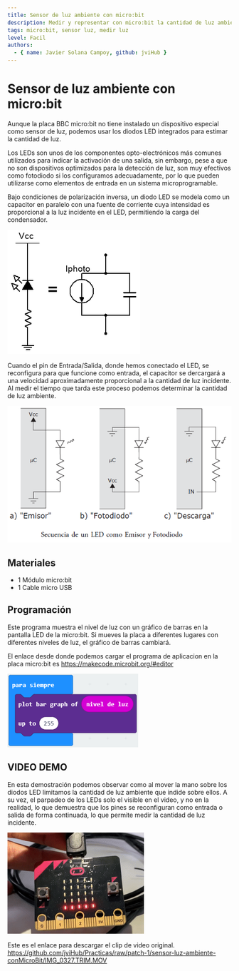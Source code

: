 ```yaml
---
title: Sensor de luz ambiente con micro:bit
description: Medir y representar con micro:bit la cantidad de luz ambiente usando la pantalla LED matricial.
tags: micro:bit, sensor luz, medir luz
level: Facil
authors:
  - { name: Javier Solana Campoy, github: jviHub }
---
```


# Sensor de luz ambiente con micro:bit

Aunque la placa BBC micro:bit no tiene instalado un dispositivo especial como sensor de luz, podemos usar los diodos LED integrados para estimar la cantidad de luz.

Los LEDs son unos de los componentes opto-electrónicos más comunes utilizados para indicar la activación de una salida, sin embargo, pese a que no son dispositivos optimizados para la detección de luz, son muy efectivos como fotodiodo si los configuramos adecuadamente, por lo que pueden utilizarse como elementos de entrada en un sistema microprogramable.

Bajo condiciones de polarización inversa, un diodo LED se modela como un capacitor en paralelo con una fuente de corriente cuya intensidad es proporcional a la luz incidente en el LED, permitiendo la carga del condensador.

![](modeloFotodiodo.png)

Cuando el pin de Entrada/Salida, donde hemos conectado el LED, se reconfigura para que funcione como entrada, el capacitor se dercargará a una velocidad aproximadamente proporcional a la cantidad de luz incidente. Al medir el tiempo que tarda este proceso podemos determinar la cantidad de luz ambiente.

![](secuenciaLedFoto.png)

## Materiales

- 1 Módulo micro:bit
- 1 Cable micro USB

## Programación

Este programa muestra el nivel de luz con un gráfico de barras en la pantalla LED de la micro:bit. Si mueves la placa a diferentes lugares con diferentes niveles de luz, el gráfico de barras cambiará.

El enlace desde donde podemos cargar el programa de aplicacion en la placa micro:bit es https://makecode.microbit.org/#editor

![](programaBloque.png)

## VIDEO DEMO
En esta demostración podemos observar como al mover la mano sobre los diodos LED limitamos la cantidad de luz ambiente que indide sobre ellos. A su vez, el parpadeo de los LEDs solo el visible en el video, y no en la realidad, lo que demuestra que los pines se reconfiguran como entrada o salida de forma continuada, lo que permite medir la cantidad de luz incidente.

![](demo.gif)

Este es el enlace para descargar el clip de video original.
https://github.com/jviHub/Practicas/raw/patch-1/sensor-luz-ambiente-conMicroBit/IMG_0327.TRIM.MOV



